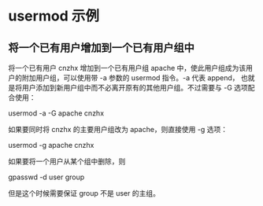 
# usermod 示例

## 将一个已有用户增加到一个已有用户组中

将一个已有用户 cnzhx 增加到一个已有用户组 apache 中，使此用户组成为该用户的附加用户组，可以使用带 -a 参数的 usermod  指令。-a 代表 append， 也就是将用户添加到新用户组中而不必离开原有的其他用户组。不过需要与 -G 选项配合使用：

usermod -a -G apache cnzhx

如果要同时将 cnzhx 的主要用户组改为 apache，则直接使用 -g 选项：

usermod -g apache cnzhx

如果要将一个用户从某个组中删除，则

gpasswd -d user group

但是这个时候需要保证 group 不是 user 的主组。